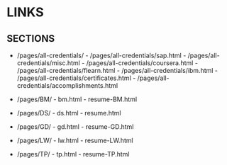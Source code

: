 # LINKS
  ## SECTIONS

- /pages/all-credentials/
                        - /pages/all-credentials/sap.html
                        - /pages/all-credentials/misc.html
                        - /pages/all-credentials/coursera.html
                        - /pages/all-credentials/flearn.html
                        - /pages/all-credentials/ibm.html
                        - /pages/all-credentials/certificates.html
                        - /pages/all-credentials/accomplishments.html

 
- /pages/BM/
           - bm.html
           - resume-BM.html
 
- /pages/DS/
           - ds.html
           - resume.html
 
- /pages/GD/
           - gd.html
           - resume-GD.html
 
- /pages/LW/
           - lw.html
           - resume-LW.html
 
- /pages/TP/
           - tp.html
           - resume-TP.html

